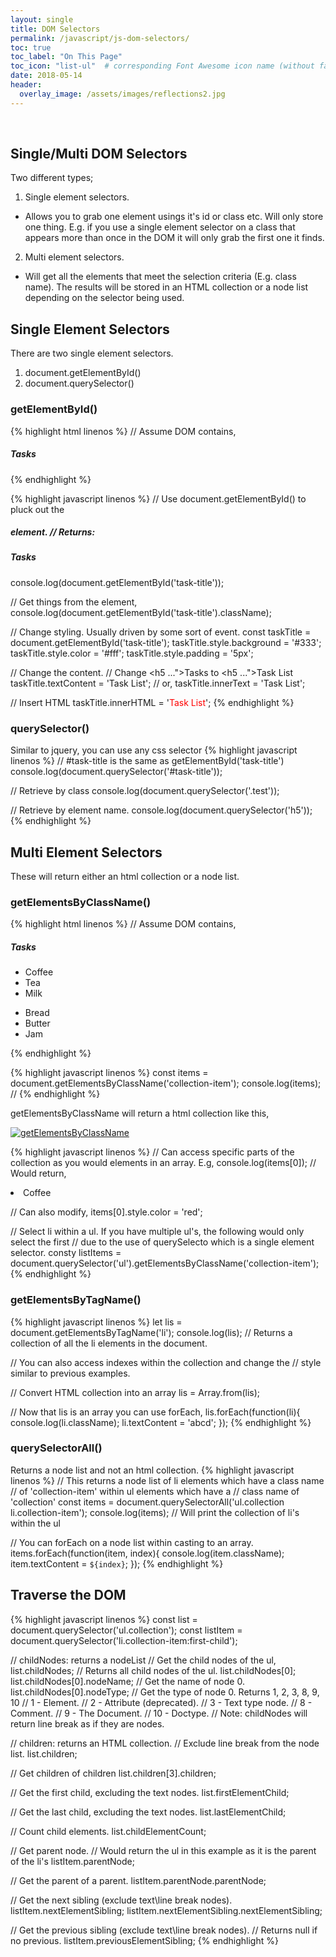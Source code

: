 ```yaml
---
layout: single
title: DOM Selectors
permalink: /javascript/js-dom-selectors/
toc: true
toc_label: "On This Page"
toc_icon: "list-ul"  # corresponding Font Awesome icon name (without fa prefix)
date: 2018-05-14
header:
  overlay_image: /assets/images/reflections2.jpg
---
```


<br>

## Single/Multi DOM Selectors
Two different types;
1. Single element selectors.
  * Allows you to grab one element usings it's id or class etc. Will only store one thing. E.g. if you use a single element selector on a class that appears more than once in the DOM it will only grab the first one it finds.
2. Multi element selectors.
  * Will get all the elements that meet the selection criteria (E.g. class name). The results will be stored in an HTML collection or a node list depending on the selector being used.

## Single Element Selectors
There are two single element selectors.
1. document.getElementById()
2. document.querySelector()

### getElementById()
{% highlight html linenos %}
  // Assume DOM contains,
  <div class="card-action" class="test">
    <h5 id="task-title">Tasks</h5>
  </div>
{% endhighlight %}

{% highlight javascript linenos %}
  // Use document.getElementById() to pluck out the <h5> element.
  // Returns: <h5 id="task-title">Tasks</h5>
  console.log(document.getElementById('task-title'));

  // Get things from the element,
  console.log(document.getElementById('task-title').className);

  // Change styling. Usually driven by some sort of event.
  const taskTitle = document.getElementById('task-title');
  taskTitle.style.background = '#333';
  taskTitle.style.color = '#fff';
  taskTitle.style.padding = '5px';

  // Change the content.
  // Change <h5 ...">Tasks</h5> to <h5 ...">Task List</h5>
  taskTitle.textContent = 'Task List';
  // or,
  taskTitle.innerText = 'Task List';

  // Insert HTML
  taskTitle.innerHTML = '<span style="color:red">Task List</span>';
{% endhighlight %}

### querySelector()
Similar to jquery, you can use any css selector
{% highlight javascript linenos %}
  // #task-title is the same as getElementById('task-title')
  console.log(document.querySelector('#task-title'));

  // Retrieve by class
  console.log(document.querySelector('.test'));

  // Retrieve by element name.
  console.log(document.querySelector('h5'));
{% endhighlight %}

## Multi Element Selectors
These will return either an html collection or a node list.

### getElementsByClassName()
{% highlight html linenos %}
  // Assume DOM contains,
  <div class="card-action" class="test">
    <h5 id="task-title">Tasks</h5>
    <ul class="collection">
      <li class="collection-item">Coffee</li>
      <li class="collection-item">Tea</li>
      <li class="collection-item">Milk</li>
    </ul>
    <ul class="collection">
      <li class="collection-item">Bread</li>
      <li class="collection-item">Butter</li>
      <li class="collection-item">Jam</li>
    </ul>
  </div>
{% endhighlight %}

{% highlight javascript linenos %}
  const items = document.getElementsByClassName('collection-item');
  console.log(items); //
{% endhighlight %}

getElementsByClassName will return a html collection like this,

<a href="{{ site.baseurl }}/assets/images/getElementsByClassName.png"><img src="{{ site.baseurl }}/assets/images/getElementsByClassName.png" alt="getElementsByClassName"></a>

{% highlight javascript linenos %}
  // Can access specific parts of the collection as you would elements in an array. E.g,
  console.log(items[0]);
  // Would return, <li class="collection-item">Coffee</li>

  // Can also modify,
  items[0].style.color = 'red';

  // Select li within a ul. If you have multiple ul's, the following would only select the first
  // due to the use of querySelecto which is a single element selector.
  consty listItems = document.querySelector('ul').getElementsByClassName('collection-item');
{% endhighlight %}

### getElementsByTagName()
{% highlight javascript linenos %}
  let lis = document.getElementsByTagName('li');
  console.log(lis); // Returns a collection of all the li elements in the document.

  // You can also access indexes within the collection and change the
  // style similar to previous examples.

  // Convert HTML collection into an array
  lis = Array.from(lis);

  // Now that lis is an array you can use forEach,
  lis.forEach(function(li){
    console.log(li.className);
    li.textContent = 'abcd';
  });
{% endhighlight %}

### querySelectorAll()
Returns a node list and not an html collection.
{% highlight javascript linenos %}
  // This returns a node list of li elements which have a class name
  // of 'collection-item' within ul elements which have a
  // class name of 'collection'
  const items = document.querySelectorAll('ul.collection li.collection-item');
  console.log(items); // Will print the collection of li's within the ul

  // You can forEach on a node list within casting to an array.
  items.forEach(function(item, index){
    console.log(item.className);
    item.textContent = `${index}`;
  });
{% endhighlight %}

## Traverse the DOM
{% highlight javascript linenos %}
  const list = document.querySelector('ul.collection');
  const listItem = document.querySelector('li.collection-item:first-child');

  // childNodes: returns a nodeList
  // Get the child nodes of the ul,
  list.childNodes; // Returns all child nodes of the ul.
  list.childNodes[0];
  list.childNodes[0].nodeName; // Get the name of node 0.
  list.childNodes[0].nodeType; // Get the type of node 0. Returns 1, 2, 3, 8, 9, 10
  // 1 - Element.
  // 2 - Attribute (deprecated).
  // 3 - Text type node.
  // 8 - Comment.
  // 9 - The Document.
  // 10 - Doctype.
  // Note: childNodes will return line break as if they are nodes.

  // children: returns an HTML collection.
  // Exclude line break from the node list.
  list.children;

  // Get children of children
  list.children[3].children;

  // Get the first child, excluding the text nodes.
  list.firstElementChild;

  // Get the last child, excluding the text nodes.
  list.lastElementChild;

  // Count child elements.
  list.childElementCount;

  // Get parent node.
  // Would return the ul in this example as it is the parent of the li's
  listItem.parentNode;

  // Get the parent of a parent.
  listItem.parentNode.parentNode;

  // Get the next sibling (exclude text\line break nodes).
  listItem.nextElementSibling;
  listItem.nextElementSibling.nextElementSibling;

  // Get the previous sibling (exclude text\line break nodes).
  // Returns null if no previous.
  listItem.previousElementSibling;
{% endhighlight %}
